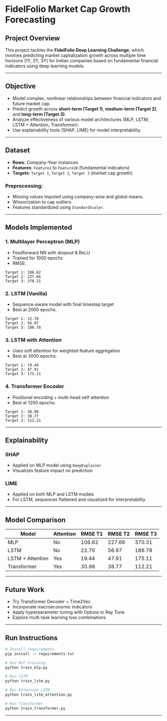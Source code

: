 # FidelFolio Market Cap Growth Forecasting

##  Project Overview
This project tackles the **FidelFolio Deep Learning Challenge**, which involves predicting market capitalization growth across multiple time horizons (1Y, 2Y, 3Y) for Indian companies based on fundamental financial indicators using deep learning models.

---

##  Objective
- Model complex, nonlinear relationships between financial indicators and future market cap.
- Predict growth across **short-term (Target 1)**, **medium-term (Target 2)**, and **long-term (Target 3)**.
- Analyze effectiveness of various model architectures (MLP, LSTM, LSTM + Attention, Transformer).
- Use explainability tools (SHAP, LIME) for model interpretability.

---

##  Dataset
- **Rows**: Company-Year instances  
- **Features**: `Feature1` to `Feature28` (fundamental indicators)  
- **Targets**: `Target 1`, `Target 2`, `Target 3` (market cap growth)

### Preprocessing:
- Missing values imputed using company-wise and global means.
- Winsorization to cap outliers.
- Features standardized using `StandardScaler`.

---

##  Models Implemented

### 1. **Multilayer Perceptron (MLP)**
- Feedforward NN with dropout & ReLU
- Trained for 1000 epochs
- RMSE:
```
Target 1: 106.62
Target 2: 227.66
Target 3: 370.31
```

### 2. **LSTM (Vanilla)**
- Sequence-aware model with final timestep target
- Best at 2000 epochs:
```
Target 1: 22.70
Target 2: 56.97
Target 3: 186.78
```

### 3. **LSTM with Attention**
- Uses soft attention for weighted feature aggregation
- Best at 3000 epochs:
```
Target 1: 19.44
Target 2: 47.91
Target 3: 175.11
```

### 4. **Transformer Encoder**
- Positional encoding + multi-head self-attention
- Best at 1200 epochs:
```
Target 1: 30.98
Target 2: 38.77
Target 3: 112.21
```

---

##  Explainability

###  SHAP
- Applied on MLP model using `DeepExplainer`
- Visualizes feature impact on prediction

###  LIME
- Applied on both MLP and LSTM models
- For LSTM, sequences flattened and visualized for interpretability

---

##  Model Comparison
| Model              | Attention | RMSE T1 | RMSE T2 | RMSE T3 |
|--------------------|-----------|---------|---------|---------|
| MLP                | No        | 106.62  | 227.66  | 370.31  |
| LSTM               | No        | 22.70   | 56.97   | 186.78  |
| LSTM + Attention   | Yes       | 19.44   | 47.91   | 175.11  |
| Transformer        | Yes       | 30.98   | 38.77   | 112.21  |

---

##  Future Work
- Try Transformer Decoder + Time2Vec
- Incorporate macroeconomic indicators
- Apply hyperparameter tuning with Optuna or Ray Tune
- Explore multi-task learning loss combinations

---

##  Run Instructions
```bash
# Install requirements
pip install -r requirements.txt

# Run MLP training
python train_mlp.py

# Run LSTM
python train_lstm.py

# Run Attention LSTM
python train_lstm_attention.py

# Run Transformer
python train_transformer.py
```

---




